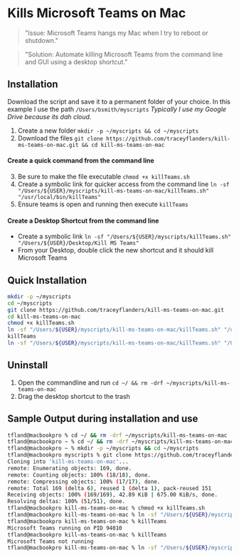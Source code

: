 Kills Microsoft Teams on Mac
======
> "Issue: Microsoft Teams hangs my Mac when I try to reboot or shutdown."

> "Solution: Automate killing Microsoft Teams from the command line and GUI using a desktop shortcut."

## Installation
Download the script and save it to a permanent folder of your choice. In this example I use the path ```/Users/bsmith/myscripts``` _Typically I use my Google Drive because its dah cloud._
1. Create a new folder ```mkdir -p ~/myscripts && cd ~/myscripts```
2. Download the files ```git clone https://github.com/traceyflanders/kill-ms-teams-on-mac.git && cd kill-ms-teams-on-mac```

#### Create a quick command from the command line
3. Be sure to make the file executable ```chmod +x killTeams.sh```
4. Create a symbolic link for quicker access from the command line ```ln -sf "/Users/${USER}/myscripts/kill-ms-teams-on-mac/killTeams.sh" "/usr/local/bin/killTeams"```
5. Ensure teams is open and running then execute ```killTeams```
#### Create a Desktop Shortcut from the command line
  - Create a symbolic link ```ln -sf "/Users/${USER}/myscripts/killTeams.sh" "/Users/${USER}/Desktop/Kill MS Teams"```
  - From your Desktop, double click the new shortcut and it should kill Microsoft Teams

## Quick Installation
``` bash
mkdir -p ~/myscripts
cd ~/myscripts
git clone https://github.com/traceyflanders/kill-ms-teams-on-mac.git
cd kill-ms-teams-on-mac
chmod +x killTeams.sh
ln -sf "/Users/${USER}/myscripts/kill-ms-teams-on-mac/killTeams.sh" "/usr/local/bin/killTeams"
killTeams
ln -sf "/Users/${USER}/myscripts/kill-ms-teams-on-mac/killTeams.sh" "/Users/${USER}/Desktop/Kill MS Teams"
```

## Uninstall
1. Open the commandline and run ```cd ~/ && rm -drf ~/myscripts/kill-ms-teams-on-mac```
2. Drag the desktop shortcut to the trash


## Sample Output during installation and use
```bash
tfland@macbookpro % cd ~/ && rm -drf ~/myscripts/kill-ms-teams-on-mac
tfland@macbookpro ~ % cd ~/ && rm -drf ~/myscripts/kill-ms-teams-on-mac
tfland@macbookpro ~ % mkdir -p ~/myscripts && cd ~/myscripts
tfland@macbookpro myscripts % git clone https://github.com/traceyflanders/kill-ms-teams-on-mac.git && cd kill-ms-teams-on-mac
Cloning into 'kill-ms-teams-on-mac'...
remote: Enumerating objects: 169, done.
remote: Counting objects: 100% (18/18), done.
remote: Compressing objects: 100% (17/17), done.
remote: Total 169 (delta 6), reused 1 (delta 1), pack-reused 151
Receiving objects: 100% (169/169), 42.89 KiB | 675.00 KiB/s, done.
Resolving deltas: 100% (51/51), done.
tfland@macbookpro kill-ms-teams-on-mac % chmod +x killTeams.sh
tfland@macbookpro kill-ms-teams-on-mac % ln -sf "/Users/${USER}/myscripts/kill-ms-teams-on-mac/killTeams.sh" "/usr/local/bin/killTeams"
tfland@macbookpro kill-ms-teams-on-mac % killTeams
Microsoft Teams running on PID 94010
tfland@macbookpro kill-ms-teams-on-mac % killTeams
Microsoft Teams not running
tfland@macbookpro kill-ms-teams-on-mac % ln -sf "/Users/${USER}/myscripts/killTeams.sh" "/Users/${USER}/Desktop/Kill MS Teams"
```
